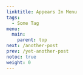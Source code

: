 ```yaml
---
linktitle: Appears In Menu
tags:
  - Some Tag
menu:
  main:
    parent: top
next: /another-post
prev: /yet-another-post
notoc: true
weight: 0
---
```


